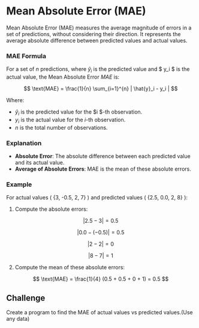 # Mean Absolute Error (MAE)

Mean Absolute Error (MAE) measures the average magnitude of errors in a set of predictions, without considering their direction. It represents the average absolute difference between predicted values and actual values.

### MAE Formula

For a set of $n$ predictions, where $\hat{y}_i$ is the predicted value and $ y_i $ is the actual value, the Mean Absolute Error $MAE$ is:

$$
\text{MAE} = \frac{1}{n} \sum_{i=1}^{n} | \hat{y}_i - y_i |
$$

Where:

- $\hat{y}_i$ is the predicted value for the $i $-th observation.
- $y_i$ is the actual value for the $i$-th observation.
- $n$ is the total number of observations.

### Explanation

- **Absolute Error**: The absolute difference between each predicted value and its actual value.
- **Average of Absolute Errors**: MAE is the mean of these absolute errors.

### Example

For actual values \( \{3, -0.5, 2, 7\} \) and predicted values \( \{2.5, 0.0, 2, 8\} \):

1. Compute the absolute errors:

$$
| 2.5 - 3 | = 0.5
$$

$$
| 0.0 - (-0.5) | = 0.5
$$

$$
| 2 - 2 | = 0
$$

$$
| 8 - 7 | = 1
$$

2. Compute the mean of these absolute errors:

$$
\text{MAE} = \frac{1}{4} (0.5 + 0.5 + 0 + 1) = 0.5
$$

## Challenge

Create a program to find the MAE of actual values vs predicted values.(Use any data)
